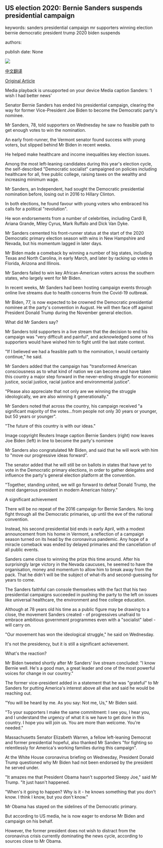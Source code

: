 ## US election 2020: Bernie Sanders suspends presidential campaign

keywords: sanders presidential campaign mr supporters winning election bernie democratic president trump 2020 biden suspends

authors: 

publish date: None

![](https://ichef.bbci.co.uk/images/ic/1024x576/p0890p9s.jpg)

[中文翻译](US%20election%202020%3A%20Bernie%20Sanders%20suspends%20presidential%20campaign_zh.md)

[Original Article](https://www.bbc.com/news/world-us-canada-52219756)

Media playback is unsupported on your device Media caption Sanders: 'I wish I had better news'

Senator Bernie Sanders has ended his presidential campaign, clearing the way for former Vice-President Joe Biden to become the Democratic party's nominee.

Mr Sanders, 78, told supporters on Wednesday he saw no feasible path to get enough votes to win the nomination.

An early front-runner, the Vermont senator found success with young voters, but slipped behind Mr Biden in recent weeks.

He helped make healthcare and income inequalities key election issues.

Among the most left-leaning candidates during this year's election cycle, the self-described "Democratic socialist" campaigned on policies including healthcare for all, free public college, raising taxes on the wealthy and increasing minimum wage.

Mr Sanders, an Independent, had sought the Democratic presidential nomination before, losing out in 2016 to Hillary Clinton.

In both elections, he found favour with young voters who embraced his calls for a political "revolution".

He won endorsements from a number of celebrities, including Cardi B, Ariana Grande, Miley Cyrus, Mark Ruffalo and Dick Van Dyke.

Mr Sanders cemented his front-runner status at the start of the 2020 Democratic primary election season with wins in New Hampshire and Nevada, but his momentum lagged in later days.

Mr Biden made a comeback by winning a number of big states, including Texas and North Carolina, in early March, and later by racking up votes in Florida, Arizona and Illinois.

Mr Sanders failed to win key African-American voters across the southern states, who largely went for Mr Biden.

In recent weeks, Mr Sanders had been hosting campaign events through online live streams due to health concerns from the Covid-19 outbreak.

Mr Biden, 77, is now expected to be crowned the Democratic presidential nominee at the party's convention in August. He will then face off against President Donald Trump during the November general election.

What did Mr Sanders say?

Mr Sanders told supporters in a live stream that the decision to end his campaign was "very difficult and painful", and acknowledged some of his supporters would have wished him to fight until the last state contest.

"If I believed we had a feasible path to the nomination, I would certainly continue," he said.

Mr Sanders added that the campaign has "transformed American consciousness as to what kind of nation we can become and have taken this country a major step forward in the never-ending struggle for economic justice, social justice, racial justice and environmental justice".

"Please also appreciate that not only are we winning the struggle ideologically, we are also winning it generationally."

Mr Sanders noted that across the country, his campaign received "a significant majority of the votes...from people not only 30 years or younger, but 50 years or younger".

"The future of this country is with our ideas."

Image copyright Reuters Image caption Bernie Sanders (right) now leaves Joe Biden (left) in line to become the party's nominee

Mr Sanders also congratulated Mr Biden, and said that he will work with him to "move our progressive ideas forward".

The senator added that he will still be on ballots in states that have yet to vote in the Democratic primary elections, in order to gather delegates and influence the party's general election platform at the convention.

"Together, standing united, we will go forward to defeat Donald Trump, the most dangerous president in modern American history."

A significant achievement

There will be no repeat of the 2016 campaign for Bernie Sanders. No long fight through all the Democratic primaries, up until the eve of the national convention.

Instead, his second presidential bid ends in early April, with a modest announcement from his home in Vermont, a reflection of a campaign season turned on its head by the coronavirus pandemic. Any hope of a miracle comeback was ended by delayed primaries and the cancellation of all public events.

Sanders came close to winning the prize this time around. After his surprisingly large victory in the Nevada caucuses, he seemed to have the organisation, money and momentum to allow him to break away from the pack. That he didn't will be the subject of what-ifs and second-guessing for years to come.

The Sanders faithful can console themselves with the fact that his two presidential campaigns succeeded in pushing the party to the left on issues like universal healthcare, the environment and free college education.

Although at 78 years old his time as a public figure may be drawing to a close, the movement Sanders created - of progressives unafraid to embrace ambitious government programmes even with a "socialist" label - will carry on.

"Our movement has won the ideological struggle," he said on Wednesday.

It's not the presidency, but it is still a significant achievement.

What's the reaction?

Mr Biden tweeted shortly after Mr Sanders' live stream concluded: "I know Bernie well. He's a good man, a great leader and one of the most powerful voices for change in our country."

The former vice-president added in a statement that he was "grateful" to Mr Sanders for putting America's interest above all else and said he would be reaching out.

"You will be heard by me. As you say: Not me, Us," Mr Biden said.

"To your supporters I make the same commitment: I see you, I hear you, and I understand the urgency of what it is we have to get done in this country. I hope you will join us. You are more than welcome. You're needed."

Massachusetts Senator Elizabeth Warren, a fellow left-leaning Democrat and former presidential hopeful, also thanked Mr Sanders "for fighting so relentlessly for America's working families during this campaign".

At the White House coronavirus briefing on Wednesday, President Donald Trump questioned why Mr Biden had not been endorsed by the president he served under.

"It amazes me that President Obama hasn't supported Sleepy Joe," said Mr Trump. "It just hasn't happened.

"When's it going to happen? Why is it - he knows something that you don't know. I think I know, but you don't know."

Mr Obama has stayed on the sidelines of the Democratic primary.

But according to US media, he is now eager to endorse Mr Biden and campaign on his behalf.

However, the former president does not wish to distract from the coronavirus crisis currently dominating the news cycle, according to sources close to Mr Obama.